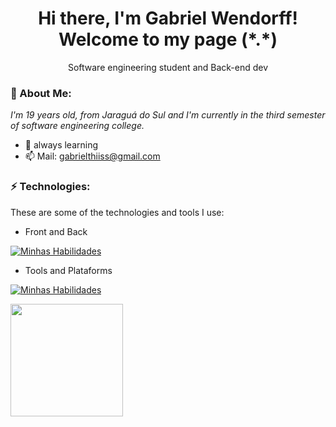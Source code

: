 <h1 align='center'>
  Hi there, I'm Gabriel Wendorff!
  <br/>
  Welcome to my page (*.*)
</h1>
<p align='center'>
  Software engineering student and Back-end dev
</p>

### 🎱 About Me:

<p>
  <em>
    I'm 19 years old, from Jaraguá do Sul and I'm currently in the third semester of software engineering college.
  </em>
</p>

- 🌱 always learning 
- 📫 Mail: gabrielthiiss@gmail.com

### ⚡ Technologies:

These are some of the technologies and tools I use:

- Front and Back

[![Minhas Habilidades](https://skillicons.dev/icons?i=html,css,js,vue,react,c,cs,cpp,python,dart,flutter)](https://skillicons.dev)

- Tools and Plataforms

[![Minhas Habilidades](https://skillicons.dev/icons?i=git,figma,aws,autocad,pycharm,vscode,androidstudio)](https://skillicons.dev)


<img height="180em" src="https://github-readme-stats.vercel.app/api/top-langs/?username=GabrielWendorff&layout=compact&langs_count=7&theme=tokyonight"/>
